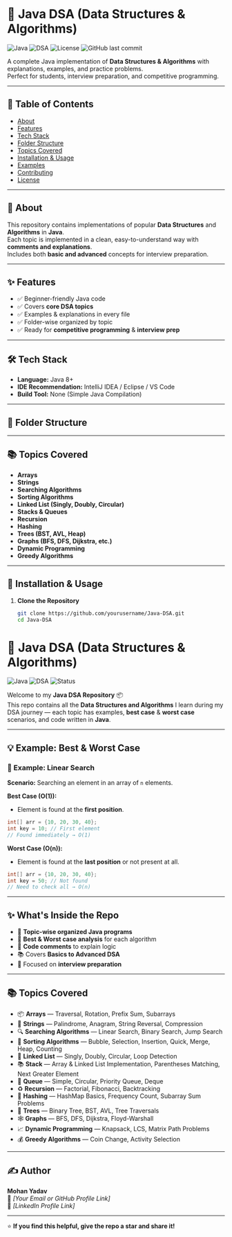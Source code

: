 # 🧠 Java DSA (Data Structures & Algorithms)

![Java](https://img.shields.io/badge/Java-ED8B00?style=for-the-badge&logo=openjdk&logoColor=white)
![DSA](https://img.shields.io/badge/DSA-Algorithms%20%26%20Data%20Structures-blue?style=for-the-badge)
![License](https://img.shields.io/github/license/yourusername/Java-DSA?style=for-the-badge)
![GitHub last commit](https://img.shields.io/github/last-commit/yourusername/Java-DSA?style=for-the-badge)

A complete Java implementation of **Data Structures & Algorithms** with explanations, examples, and practice problems.  
Perfect for students, interview preparation, and competitive programming.

---

## 📌 Table of Contents
- [About](#-about)
- [Features](#-features)
- [Tech Stack](#-tech-stack)
- [Folder Structure](#-folder-structure)
- [Topics Covered](#-topics-covered)
- [Installation & Usage](#-installation--usage)
- [Examples](#-examples)
- [Contributing](#-contributing)
- [License](#-license)

---

## 📖 About
This repository contains implementations of popular **Data Structures** and **Algorithms** in **Java**.  
Each topic is implemented in a clean, easy-to-understand way with **comments and explanations**.  
Includes both **basic and advanced** concepts for interview preparation.

---

## ✨ Features
- ✅ Beginner-friendly Java code
- ✅ Covers **core DSA topics**
- ✅ Examples & explanations in every file
- ✅ Folder-wise organized by topic
- ✅ Ready for **competitive programming** & **interview prep**

---

## 🛠 Tech Stack
- **Language:** Java 8+  
- **IDE Recommendation:** IntelliJ IDEA / Eclipse / VS Code  
- **Build Tool:** None (Simple Java Compilation)

---

## 📂 Folder Structure


---

## 📚 Topics Covered
- **Arrays**
- **Strings**
- **Searching Algorithms**
- **Sorting Algorithms**
- **Linked List (Singly, Doubly, Circular)**
- **Stacks & Queues**
- **Recursion**
- **Hashing**
- **Trees (BST, AVL, Heap)**
- **Graphs (BFS, DFS, Dijkstra, etc.)**
- **Dynamic Programming**
- **Greedy Algorithms**

---

## 🚀 Installation & Usage
1. **Clone the Repository**
   ```bash
   git clone https://github.com/yourusername/Java-DSA.git
   cd Java-DSA
# 🧠 Java DSA (Data Structures & Algorithms)

![Java](https://img.shields.io/badge/Java-ED8B00?style=for-the-badge&logo=openjdk&logoColor=white)
![DSA](https://img.shields.io/badge/DSA-Learning-blue?style=for-the-badge)
![Status](https://img.shields.io/badge/Progress-Active-success?style=for-the-badge)

Welcome to my **Java DSA Repository** 📦  
This repo contains all the **Data Structures and Algorithms** I learn during my DSA journey — each topic has examples, **best case** & **worst case** scenarios, and code written in **Java**.

---

## 💡 Example: Best & Worst Case

### 📌 Example: Linear Search
**Scenario:** Searching an element in an array of `n` elements.

**Best Case (O(1)):**
- Element is found at the **first position**.
```java
int[] arr = {10, 20, 30, 40};
int key = 10; // First element
// Found immediately → O(1)
```

**Worst Case (O(n)):**
- Element is found at the **last position** or not present at all.
```java
int[] arr = {10, 20, 30, 40};
int key = 50; // Not found
// Need to check all → O(n)
```

---

## ✨ What's Inside the Repo
- 📁 **Topic-wise organized Java programs**
- 📝 **Best & Worst case analysis** for each algorithm
- 💬 **Code comments** to explain logic
- 📚 Covers **Basics to Advanced DSA**
- 🏹 Focused on **interview preparation**

---

## 📚 Topics Covered
- 📦 **Arrays** — Traversal, Rotation, Prefix Sum, Subarrays  
- 📝 **Strings** — Palindrome, Anagram, String Reversal, Compression  
- 🔍 **Searching Algorithms** — Linear Search, Binary Search, Jump Search  
- 🔄 **Sorting Algorithms** — Bubble, Selection, Insertion, Quick, Merge, Heap, Counting  
- 🔗 **Linked List** — Singly, Doubly, Circular, Loop Detection  
- 📚 **Stack** — Array & Linked List Implementation, Parentheses Matching, Next Greater Element  
- 🚦 **Queue** — Simple, Circular, Priority Queue, Deque  
- ♻ **Recursion** — Factorial, Fibonacci, Backtracking  
- 🔑 **Hashing** — HashMap Basics, Frequency Count, Subarray Sum Problems  
- 🌳 **Trees** — Binary Tree, BST, AVL, Tree Traversals  
- 🕸 **Graphs** — BFS, DFS, Dijkstra, Floyd-Warshall  
- 📈 **Dynamic Programming** — Knapsack, LCS, Matrix Path Problems  
- 💰 **Greedy Algorithms** — Coin Change, Activity Selection  

---

## ✍️ Author
**Mohan Yadav**  
📧 *[Your Email or GitHub Profile Link]*  
💼 *[LinkedIn Profile Link]*

---

⭐ **If you find this helpful, give the repo a star and share it!**

